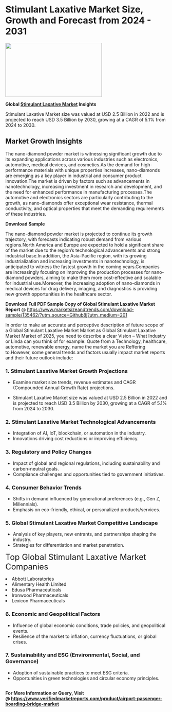 <H1>Stimulant Laxative Market Size, Growth and Forecast from 2024 - 2031</H1><img class="aligncenter size-medium wp-image-584254" src="https://thirdeyenews.in/wp-content/uploads/2024/09/Global-Market-Research-300x168.jpeg" alt="" width="300" height="168" /><p><strong>Global&nbsp;<a href="https://www.marketsizeandtrends.com/download-sample/135462/?utm_source=Github8j?utm_medium=201">Stimulant Laxative Market</a> Insights</strong></p><p>Stimulant Laxative Market size was valued at USD 2.5 Billion in 2022 and is projected to reach USD 3.5 Billion by 2030, growing at a CAGR of 5.1% from 2024 to 2030.</p><p><h2>Market Growth Insights</h2> <p>The nano-diamond powder market is witnessing significant growth due to its expanding applications across various industries such as electronics, automotive, medical devices, and cosmetics.As the demand for high-performance materials with unique properties increases, nano-diamonds are emerging as a key player in industrial and consumer product innovation.The market is driven by factors such as advancements in nanotechnology, increasing investment in research and development, and the need for enhanced performance in manufacturing processes.The automotive and electronics sectors are particularly contributing to the growth, as nano-diamonds offer exceptional wear resistance, thermal conductivity, and optical properties that meet the demanding requirements of these industries.</p> <p><strong>Download Sample</strong></p> <p>The nano-diamond powder market is projected to continue its growth trajectory, with forecasts indicating robust demand from various regions.North America and Europe are expected to hold a significant share of the market due to the region’s technological advancements and strong industrial base.In addition, the Asia-Pacific region, with its growing industrialization and increasing investments in nanotechnology, is anticipated to witness the fastest growth in the coming years.Companies are increasingly focusing on improving the production processes for nano-diamond powders, aiming to make them more cost-effective and scalable for industrial use.Moreover, the increasing adoption of nano-diamonds in medical devices for drug delivery, imaging, and diagnostics is providing new growth opportunities in the healthcare sector.<p><span class=""><strong>Download Full PDF Sample Copy of Global Stimulant Laxative Market Report</strong> @ <a href="https://www.marketsizeandtrends.com/download-sample/135462/?utm_source=Github8j?utm_medium=201" target="_blank">https://www.marketsizeandtrends.com/download-sample/135462/?utm_source=Github8j?utm_medium=201</a></span></p><p>In order to make an accurate and perceptive description of future scope of a Global&nbsp;Stimulant Laxative Market Market as Global&nbsp;Stimulant Laxative Market Market of 2025, you need to describe a clear Vision &ndash; What Industry or Linda can you think of for example: Quote from a Technology, healthcare, automotive, renewable energy, name the market you are Reffering to.However, some general trends and factors usually impact market reports and their future outlook include:</p><h3>1.&nbsp;<strong>Stimulant Laxative Market Growth Projections</strong></h3><ul><li>Examine market size trends, revenue estimates and CAGR (Compounded Annual Growth Rate) projections.</li><li><p>Stimulant Laxative Market size was valued at USD 2.5 Billion in 2022 and is projected to reach USD 3.5 Billion by 2030, growing at a CAGR of 5.1% from 2024 to 2030.</p></li></ul><h3>2.&nbsp;<strong>Stimulant Laxative Market Technological Advancements</strong></h3><ul><li>Integration of AI, IoT, blockchain, or automation in the industry.</li><li>Innovations driving cost reductions or improving efficiency.</li></ul><h3>3.&nbsp;<strong>Regulatory and Policy Changes</strong></h3><ul><li>Impact of global and regional regulations, including sustainability and carbon-neutral goals.</li><li>Compliance challenges and opportunities tied to government initiatives.</li></ul><h3>4.&nbsp;<strong>Consumer Behavior Trends</strong></h3><ul><li>Shifts in demand influenced by generational preferences (e.g., Gen Z, Millennials).</li><li>Emphasis on eco-friendly, ethical, or personalized products/services.</li></ul><h3>5.&nbsp;<strong>Global Stimulant Laxative Market Competitive Landscape</strong></h3><ul><li>Analysis of key players, new entrants, and partnerships shaping the industry.</li><li>Strategies for differentiation and market penetration.</li></ul><p data-pm-slice="1 1 []"><span style="color: inherit; font-family: inherit; font-size: 25px;">Top Global Stimulant Laxative Market Companies</span></p><div class="" data-test-id=""><p><li>Abbott Laboratories</li><li> Alimentary Health Limited</li><li> Edusa Pharmaceuticals</li><li> Ironwood Pharmaceuticals</li><li> Lexicon Pharmaceuticals</li></p></div><h3>6.&nbsp;<strong>Economic and Geopolitical Factors</strong></h3><ul><li>Influence of global economic conditions, trade policies, and geopolitical events.</li><li>Resilience of the market to inflation, currency fluctuations, or global crises.</li></ul><h3>7.&nbsp;<strong>Sustainability and ESG (Environmental, Social, and Governance)</strong></h3><ul><li>Adoption of sustainable practices to meet ESG criteria.</li><li>Opportunities in green technologies and circular economy principles.</li></ul><h2><strong style="font-size: 14px;">For More Information or Query, Visit @&nbsp;</strong><a style="background-color: #ffffff; font-size: 14px;" href="https://www.marketsizeandtrends.com/report/stimulant-laxative-market/" target="_blank">https://www.verifiedmarketreports.com/product/airport-passenger-boarding-bridge-market</a></h2>